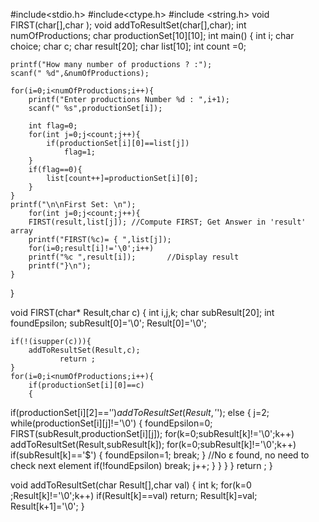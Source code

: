 #include<stdio.h>
#include<ctype.h>
#include <string.h>
void FIRST(char[],char );
void addToResultSet(char[],char);
int numOfProductions;
char productionSet[10][10];
int main()
{
    int i;
    char choice; 
    char c;
    char result[20];
    char list[10];
    int count =0;

    printf("How many number of productions ? :");
    scanf(" %d",&numOfProductions);

    for(i=0;i<numOfProductions;i++){
        printf("Enter productions Number %d : ",i+1);
        scanf(" %s",productionSet[i]);

        int flag=0;
        for(int j=0;j<count;j++){
            if(productionSet[i][0]==list[j])
                flag=1;
        }
        if(flag==0){
            list[count++]=productionSet[i][0];
        }
    }
    printf("\n\nFirst Set: \n");
        for(int j=0;j<count;j++){
        FIRST(result,list[j]); //Compute FIRST; Get Answer in 'result' array
        printf("FIRST(%c)= { ",list[j]);
        for(i=0;result[i]!='\0';i++)
        printf("%c ",result[i]);       //Display result
        printf("}\n");
    }
}

void FIRST(char* Result,char c)
{
    int i,j,k;
    char subResult[20];
    int foundEpsilon;
    subResult[0]='\0';
    Result[0]='\0';

    if(!(isupper(c))){
        addToResultSet(Result,c);
               return ;
    }
    for(i=0;i<numOfProductions;i++){
        if(productionSet[i][0]==c)
        {
 if(productionSet[i][2]=='$') addToResultSet(Result,'$');
      else
            {
                j=2;
                while(productionSet[i][j]!='\0')
                {
                foundEpsilon=0;
                FIRST(subResult,productionSet[i][j]);
                for(k=0;subResult[k]!='\0';k++)
                    addToResultSet(Result,subResult[k]);
                 for(k=0;subResult[k]!='\0';k++)
                     if(subResult[k]=='$')
                     {
                         foundEpsilon=1;
                         break;
                     }
                 //No ε found, no need to check next element
                 if(!foundEpsilon)
                     break;
                 j++;
                }
            }
    }
}
    return ;
}

void addToResultSet(char Result[],char val)
{
    int k;
    for(k=0 ;Result[k]!='\0';k++)
        if(Result[k]==val)
            return;
    Result[k]=val;
    Result[k+1]='\0';
}
